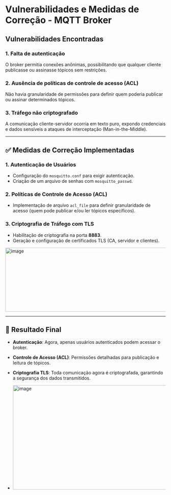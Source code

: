 # Vulnerabilidades e Medidas de Correção - MQTT Broker

## Vulnerabilidades Encontradas

### 1. Falta de autenticação

O broker permitia conexões anônimas, possibilitando que qualquer cliente publicasse ou assinasse tópicos sem restrições.

### 2. Ausência de políticas de controle de acesso (ACL)

Não havia granularidade de permissões para definir quem poderia publicar ou assinar determinados tópicos.

### 3. Tráfego não criptografado

A comunicação cliente-servidor ocorria em texto puro, expondo credenciais e dados sensíveis a ataques de interceptação (Man-in-the-Middle).

---

## ✅ Medidas de Correção Implementadas

### 1. Autenticação de Usuários

- Configuração do `mosquitto.conf` para exigir autenticação.
- Criação de um arquivo de senhas com `mosquitto_passwd`.

### 2. Políticas de Controle de Acesso (ACL)

- Implementação de arquivo `acl_file` para definir granularidade de acesso (quem pode publicar e/ou ler tópicos específicos).

### 3. Criptografia de Tráfego com TLS

- Habilitação de criptografia na porta **8883**.
- Geração e configuração de certificados TLS (CA, servidor e clientes).

<img width="552" height="201" alt="image" src="https://github.com/user-attachments/assets/266031d9-5a46-456a-b679-56c0c81a706e" />


---

## 🚀 Resultado Final

- **Autenticação**: Agora, apenas usuários autenticados podem acessar o broker.
- **Controle de Acesso (ACL)**: Permissões detalhadas para publicação e leitura de tópicos.
- **Criptografia TLS**: Toda comunicação agora é criptografada, garantindo a segurança dos dados transmitidos.

- <img width="806" height="328" alt="image" src="https://github.com/user-attachments/assets/8884cb22-796f-4687-adbf-e8ddf0825c62" />

